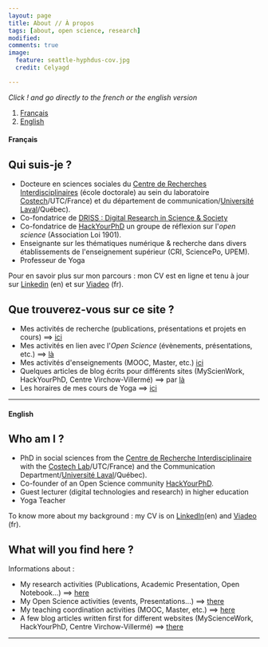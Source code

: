 ```yaml
---
layout: page
title: About // À propos
tags: [about, open science, research]
modified:
comments: true
image:
  feature: seattle-hyphdus-cov.jpg
  credit: Celyagd

---
```

*Click ! and go directly to the french or the english version*

1. [Français](#français)
2. [English](#english)

####  Français <a name="français"></a>

## Qui suis-je ?

- Docteure en sciences sociales du [Centre de Recherches Interdisciplinaires](http://cri-paris.org/) (école doctorale) au sein du laboratoire [Costech](http://www.utc.fr/costech/)/UTC/France) et du département de communication/[Université Laval](http://www2.ulaval.ca/en/home.html)/Québec).
- Co-fondatrice de [DRISS : Digital Research in Science & Society](https://driss.org/)
- Co-fondatrice de [HackYourPhD](http://www.hackyourphd.org) un groupe de réflexion sur l'_open science_ (Association Loi 1901).
- Enseignante sur les thématiques numérique & recherche dans divers établissements de l'enseignement supérieur (CRI, SciencePo, UPEM).
- Professeur de Yoga

Pour en savoir plus sur mon parcours : mon CV est en ligne et tenu à jour sur [Linkedin](https://www.linkedin.com/in/celyagrusondaniel) (en) et sur [Viadeo](https://www.viadeo.com/p/0022heiookxtgsa) (fr).


## Que trouverez-vous sur ce site ?

- Mes activités de recherche (publications, présentations et projets en cours) ==> [ici](http://celyagd.github.io/research/)
- Mes activités en lien avec l'*Open Science*  (évènements, présentations, etc.) ==> [là](http://celyagd.github.io/openscience/)
- Mes activités d'enseignements (MOOC, Master, etc.) [ici](http://celyagd.github.io/moocscinum/)
- Quelques articles de blog écrits pour différents sites (MyScienWork, HackYourPhD, Centre Virchow-Villermé) ==> par [là](http://celyagd.github.io/blog/)
- Les horaires de mes cours de Yoga ==> [ici](http://celyagd.github.io/yoga/)

----

####  English <a name="english"></a>

## Who am I ?

- PhD in social sciences from the [Centre de Recherche Interdisciplinaire](http://cri-paris.org/) with the [Costech Lab](http://www.utc.fr/costech/)/UTC/France) and the Communication Department/[Université Laval](http://www2.ulaval.ca/en/home.html)/Québec).  
- Co-founder of an Open Science community [HackYourPhD](http://www.hackyourphd.org).
- Guest lecturer (digital technologies and research) in higher education
- Yoga Teacher

To know more about my background : my CV is on [LinkedIn](https://www.linkedin.com/in/celyagrusondaniel)(en) and [Viadeo](https://www.viadeo.com/p/0022heiookxtgsa) (fr).

## What will you find here ?

Informations about :

- My research activities (Publications, Academic Presentation, Open Notebook...) ==> [here](http://celyagd.github.io/research/)
- My Open Science activities (events, Presentations...) ==> [there](http://celyagd.github.io/openscience/)
- My teaching coordination activities (MOOC, Master, etc.)
 ==> [here](http://celyagd.github.io/moocscinum/)
- A few blog articles written first for different websites (MyScienceWork, HackYourPhD, Centre Virchow-Villermé) ==> [there](http://celyagd.github.io/blog/)

----
